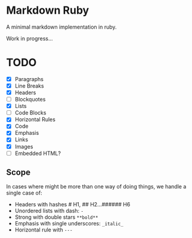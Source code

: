 # Markdown Ruby

A minimal markdown implementation in ruby.

Work in progress...

# TODO

- [x] Paragraphs
- [x] Line Breaks
- [x] Headers
- [ ] Blockquotes
- [x] Lists
- [ ] Code Blocks
- [x] Horizontal Rules
- [x] Code
- [x] Emphasis
- [x] Links
- [x] Images
- [ ] Embedded HTML?

## Scope

In cases where might be more than one way of doing things, we handle a single case of:

- Headers with hashes # H1, ## H2...###### H6
- Unordered lists with dash: `-`
- Strong with double stars `**bold**`
- Emphasis with single underscores: `_italic_`
- Horizontal rule with `---`
